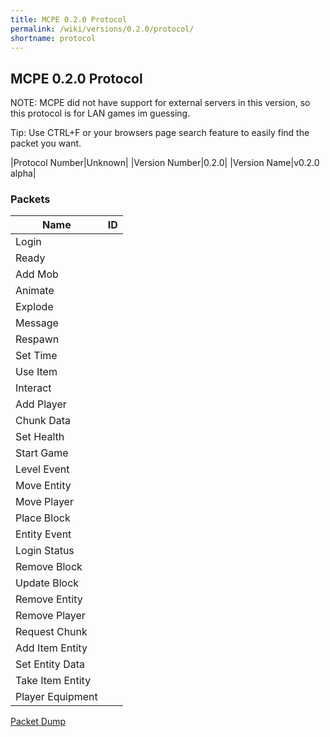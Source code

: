 ```yaml
---
title: MCPE 0.2.0 Protocol
permalink: /wiki/versions/0.2.0/protocol/
shortname: protocol
---
```

## MCPE 0.2.0 Protocol  
NOTE: MCPE did not have support for external servers in this version, so this protocol is for LAN games im guessing.

Tip: Use CTRL+F or your browsers page search feature to easily find the packet you want.  
   
|Protocol Number|Unknown|
|Version Number|0.2.0|
|Version Name|v0.2.0 alpha|
   
### Packets

|Name|ID|
|----|--|
|Login||
|Ready||
|Add Mob||
|Animate||
|Explode||
|Message||
|Respawn||
|Set Time||
|Use Item||
|Interact||
|Add Player||
|Chunk Data||
|Set Health||
|Start Game||
|Level Event||
|Move Entity||
|Move Player||
|Place Block||
|Entity Event||
|Login Status||
|Remove Block||
|Update Block||
|Remove Entity||
|Remove Player||
|Request Chunk||
|Add Item Entity||
|Set Entity Data||
|Take Item Entity||
|Player Equipment||

[Packet Dump](http://pe.thediamondyt.tk/wiki/versions/0.2.0/dumps/packetdump.txt)
